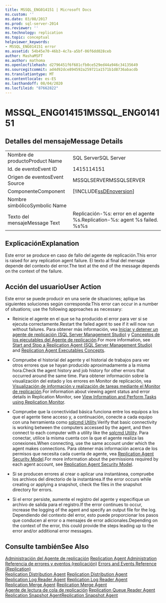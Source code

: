 ```yaml
---
title: MSSQL_ENG014151 | Microsoft Docs
ms.custom: ''
ms.date: 03/08/2017
ms.prod: sql-server-2014
ms.reviewer: ''
ms.technology: replication
ms.topic: conceptual
helpviewer_keywords:
- MSSQL_ENG014151 error
ms.assetid: 54b45e70-46b3-4c7a-a5bf-06f6dd028ceb
author: MashaMSFT
ms.author: mathoma
ms.openlocfilehash: d2796451f6f681cfb0ce529ed44a946c34135649
ms.sourcegitcommit: ad4d92dce894592a259721a1571b1d8736abacdb
ms.translationtype: MT
ms.contentlocale: es-ES
ms.lasthandoff: 08/04/2020
ms.locfileid: "87662822"
---
```

# <a name="mssql_eng014151"></a><span data-ttu-id="26888-102">MSSQL_ENG014151</span><span class="sxs-lookup"><span data-stu-id="26888-102">MSSQL_ENG014151</span></span>
    
## <a name="message-details"></a><span data-ttu-id="26888-103">Detalles del mensaje</span><span class="sxs-lookup"><span data-stu-id="26888-103">Message Details</span></span>  
  
|||  
|-|-|  
|<span data-ttu-id="26888-104">Nombre de producto</span><span class="sxs-lookup"><span data-stu-id="26888-104">Product Name</span></span>|<span data-ttu-id="26888-105">SQL Server</span><span class="sxs-lookup"><span data-stu-id="26888-105">SQL Server</span></span>|  
|<span data-ttu-id="26888-106">Id. de evento</span><span class="sxs-lookup"><span data-stu-id="26888-106">Event ID</span></span>|<span data-ttu-id="26888-107">14151</span><span class="sxs-lookup"><span data-stu-id="26888-107">14151</span></span>|  
|<span data-ttu-id="26888-108">Origen de eventos</span><span class="sxs-lookup"><span data-stu-id="26888-108">Event Source</span></span>|<span data-ttu-id="26888-109">MSSQLSERVER</span><span class="sxs-lookup"><span data-stu-id="26888-109">MSSQLSERVER</span></span>|  
|<span data-ttu-id="26888-110">Componente</span><span class="sxs-lookup"><span data-stu-id="26888-110">Component</span></span>|[!INCLUDE[ssDEnoversion](../../includes/ssdenoversion-md.md)]|  
|<span data-ttu-id="26888-111">Nombre simbólico</span><span class="sxs-lookup"><span data-stu-id="26888-111">Symbolic Name</span></span>||  
|<span data-ttu-id="26888-112">Texto del mensaje</span><span class="sxs-lookup"><span data-stu-id="26888-112">Message Text</span></span>|<span data-ttu-id="26888-113">Replicación-%s: error en el agente %s.</span><span class="sxs-lookup"><span data-stu-id="26888-113">Replication-%s: agent %s failed.</span></span> <span data-ttu-id="26888-114">%s</span><span class="sxs-lookup"><span data-stu-id="26888-114">%s</span></span>|  
  
## <a name="explanation"></a><span data-ttu-id="26888-115">Explicación</span><span class="sxs-lookup"><span data-stu-id="26888-115">Explanation</span></span>  
 <span data-ttu-id="26888-116">Este error se produce en caso de fallo del agente de replicación.</span><span class="sxs-lookup"><span data-stu-id="26888-116">This error is raised for any replication agent failure.</span></span> <span data-ttu-id="26888-117">El texto al final del mensaje depende del contexto del error.</span><span class="sxs-lookup"><span data-stu-id="26888-117">The text at the end of the message depends on the context of the failure.</span></span>  
  
## <a name="user-action"></a><span data-ttu-id="26888-118">Acción del usuario</span><span class="sxs-lookup"><span data-stu-id="26888-118">User Action</span></span>  
 <span data-ttu-id="26888-119">Este error se puede producir en una serie de situaciones; aplique las siguientes soluciones según corresponda:</span><span class="sxs-lookup"><span data-stu-id="26888-119">This error can occur in a number of situations; use the following approaches as necessary:</span></span>  
  
-   <span data-ttu-id="26888-120">Reinicie el agente en el que se ha producido el error para ver si se ejecuta correctamente.</span><span class="sxs-lookup"><span data-stu-id="26888-120">Restart the failed agent to see if it will now run without failures.</span></span> <span data-ttu-id="26888-121">Para obtener más información, vea [Iniciar y detener un agente de replicación &#40;SQL Server Management Studio&#41;](agents/start-and-stop-a-replication-agent-sql-server-management-studio.md) y [Conceptos de los ejecutables del Agente de replicación](concepts/replication-agent-executables-concepts.md).</span><span class="sxs-lookup"><span data-stu-id="26888-121">For more information, see [Start and Stop a Replication Agent &#40;SQL Server Management Studio&#41;](agents/start-and-stop-a-replication-agent-sql-server-management-studio.md) and [Replication Agent Executables Concepts](concepts/replication-agent-executables-concepts.md).</span></span>  
  
-   <span data-ttu-id="26888-122">Compruebe el historial del agente y el historial de trabajos para ver otros errores que se hayan producido aproximadamente a la misma hora.</span><span class="sxs-lookup"><span data-stu-id="26888-122">Check the agent history and job history for other errors that occurred around the same time.</span></span> <span data-ttu-id="26888-123">Para obtener información sobre la visualización del estado y los errores en Monitor de replicación, vea [Visualización de información y realización de tareas mediante el Monitor de replicación](monitor/view-information-and-perform-tasks-replication-monitor.md).</span><span class="sxs-lookup"><span data-stu-id="26888-123">For information about viewing agent status and error details in Replication Monitor, see [View Information and Perform Tasks using Replication Monitor](monitor/view-information-and-perform-tasks-replication-monitor.md).</span></span>  
  
-   <span data-ttu-id="26888-124">Compruebe que la conectividad básica funciona entre los equipos a los que el agente tiene acceso y, a continuación, conecte a cada equipo con una herramienta como [sqlcmd Utility](../../tools/sqlcmd-utility.md).</span><span class="sxs-lookup"><span data-stu-id="26888-124">Verify that basic connectivity is working between the computers accessed by the agent, and then connect to each computer with a utility like the [sqlcmd Utility](../../tools/sqlcmd-utility.md).</span></span> <span data-ttu-id="26888-125">Para conectar, utilice la misma cuenta con la que el agente realiza las conexiones.</span><span class="sxs-lookup"><span data-stu-id="26888-125">When connecting, use the same account under which the agent makes connections.</span></span> <span data-ttu-id="26888-126">Para obtener más información acerca de los permisos que necesita cada cuenta de agente, vea [Replication Agent Security Model](security/replication-agent-security-model.md).</span><span class="sxs-lookup"><span data-stu-id="26888-126">For more information about the permissions required by each agent account, see [Replication Agent Security Model](security/replication-agent-security-model.md).</span></span>  
  
-   <span data-ttu-id="26888-127">Si se producen errores al crear o aplicar una instantánea, compruebe los archivos del directorio de la instantánea.</span><span class="sxs-lookup"><span data-stu-id="26888-127">If the error occurs while creating or applying a snapshot, check the files in the snapshot directory for errors.</span></span>  
  
-   <span data-ttu-id="26888-128">Si el error persiste, aumente el registro del agente y especifique un archivo de salida para el registro.</span><span class="sxs-lookup"><span data-stu-id="26888-128">If the error continues to occur, increase the logging of the agent and specify an output file for the log.</span></span> <span data-ttu-id="26888-129">Dependiendo del contexto del error, esto puede proporcionar los pasos que conducen al error o a mensajes de error adicionales.</span><span class="sxs-lookup"><span data-stu-id="26888-129">Depending on the context of the error, this could provide the steps leading up to the error and/or additional error messages.</span></span>  
  
## <a name="see-also"></a><span data-ttu-id="26888-130">Consulte también</span><span class="sxs-lookup"><span data-stu-id="26888-130">See Also</span></span>  
 <span data-ttu-id="26888-131">[Administración del Agente de replicación](agents/replication-agent-administration.md) </span><span class="sxs-lookup"><span data-stu-id="26888-131">[Replication Agent Administration](agents/replication-agent-administration.md) </span></span>  
 <span data-ttu-id="26888-132">[Referencia de errores y eventos &#40;replicación&#41;](errors-and-events-reference-replication.md) </span><span class="sxs-lookup"><span data-stu-id="26888-132">[Errors and Events Reference &#40;Replication&#41;](errors-and-events-reference-replication.md) </span></span>  
 <span data-ttu-id="26888-133">[Replication Distribution Agent](agents/replication-distribution-agent.md) </span><span class="sxs-lookup"><span data-stu-id="26888-133">[Replication Distribution Agent](agents/replication-distribution-agent.md) </span></span>  
 <span data-ttu-id="26888-134">[Replication Log Reader Agent](agents/replication-log-reader-agent.md) </span><span class="sxs-lookup"><span data-stu-id="26888-134">[Replication Log Reader Agent](agents/replication-log-reader-agent.md) </span></span>  
 <span data-ttu-id="26888-135">[Replication Merge Agent](agents/replication-merge-agent.md) </span><span class="sxs-lookup"><span data-stu-id="26888-135">[Replication Merge Agent](agents/replication-merge-agent.md) </span></span>  
 <span data-ttu-id="26888-136">[Agente de lectura de cola de replicación](agents/replication-queue-reader-agent.md) </span><span class="sxs-lookup"><span data-stu-id="26888-136">[Replication Queue Reader Agent](agents/replication-queue-reader-agent.md) </span></span>  
 [<span data-ttu-id="26888-137">Replication Snapshot Agent</span><span class="sxs-lookup"><span data-stu-id="26888-137">Replication Snapshot Agent</span></span>](agents/replication-snapshot-agent.md)  
  
  
